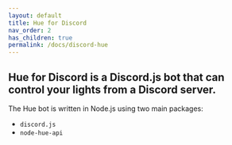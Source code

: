 ```yaml
---
layout: default
title: Hue for Discord
nav_order: 2
has_children: true
permalink: /docs/discord-hue
---
```


## Hue for Discord is a Discord.js bot that can control your lights from a Discord server.
The Hue bot is written in Node.js using two main packages:

 * `discord.js`
 * `node-hue-api`
